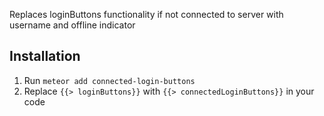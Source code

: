 Replaces loginButtons functionality if not connected to server with username and offline indicator

## Installation

1. Run `meteor add connected-login-buttons`
2. Replace `{{> loginButtons}}` with `{{> connectedLoginButtons}}` in your code
